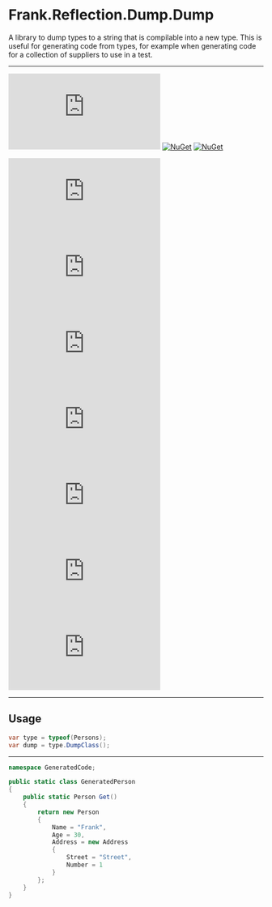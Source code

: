 # Frank.Reflection.Dump.Dump

A library to dump types to a string that is compilable into a new type. This is useful for generating code from types, for example when generating code for a collection of suppliers to use in a test.

___
[![GitHub License](https://img.shields.io/github/license/frankhaugen/Frank.Reflection.Dump)](LICENSE)
[![NuGet](https://img.shields.io/nuget/v/Frank.Reflection.Dump.svg)](https://www.nuget.org/packages/Frank.Reflection.Dump)
[![NuGet](https://img.shields.io/nuget/dt/Frank.Reflection.Dump.svg)](https://www.nuget.org/packages/Frank.Reflection.Dump)

![GitHub contributors](https://img.shields.io/github/contributors/frankhaugen/Frank.Reflection.Dump)
![GitHub Release Date - Published_At](https://img.shields.io/github/release-date/frankhaugen/Frank.Reflection.Dump)
![GitHub last commit](https://img.shields.io/github/last-commit/frankhaugen/Frank.Reflection.Dump)
![GitHub commit activity](https://img.shields.io/github/commit-activity/m/frankhaugen/Frank.Reflection.Dump)
![GitHub pull requests](https://img.shields.io/github/issues-pr/frankhaugen/Frank.Reflection.Dump)
![GitHub issues](https://img.shields.io/github/issues/frankhaugen/Frank.Reflection.Dump)
![GitHub closed issues](https://img.shields.io/github/issues-closed/frankhaugen/Frank.Reflection.Dump)
___

## Usage

```csharp
var type = typeof(Persons);
var dump = type.DumpClass();
```
___
```csharp
namespace GeneratedCode;

public static class GeneratedPerson
{
    public static Person Get()
    {
        return new Person
        {
            Name = "Frank",
            Age = 30,
            Address = new Address
            {
                Street = "Street",
                Number = 1
            }
        };
    }
}
```